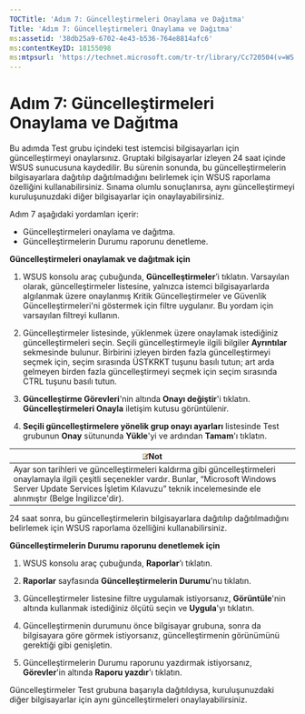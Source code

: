 ```yaml
---
TOCTitle: 'Adım 7: Güncelleştirmeleri Onaylama ve Dağıtma'
Title: 'Adım 7: Güncelleştirmeleri Onaylama ve Dağıtma'
ms:assetid: '38db25a9-6702-4e43-b536-764e8814afc6'
ms:contentKeyID: 18155098
ms:mtpsurl: 'https://technet.microsoft.com/tr-tr/library/Cc720504(v=WS.10)'
---
```


Adım 7: Güncelleştirmeleri Onaylama ve Dağıtma
==============================================

Bu adımda Test grubu içindeki test istemcisi bilgisayarları için güncelleştirmeyi onaylarsınız. Gruptaki bilgisayarlar izleyen 24 saat içinde WSUS sunucusuna kaydedilir. Bu sürenin sonunda, bu güncelleştirmelerin bilgisayarlara dağıtılıp dağıtılmadığını belirlemek için WSUS raporlama özelliğini kullanabilirsiniz. Sınama olumlu sonuçlanırsa, aynı güncelleştirmeyi kuruluşunuzdaki diğer bilgisayarlar için onaylayabilirsiniz.

Adım 7 aşağıdaki yordamları içerir:

-   Güncelleştirmeleri onaylama ve dağıtma.
-   Güncelleştirmelerin Durumu raporunu denetleme.

**Güncelleştirmeleri onaylamak ve dağıtmak için**
1.  WSUS konsolu araç çubuğunda, **Güncelleştirmeler**’i tıklatın. Varsayılan olarak, güncelleştirmeler listesine, yalnızca istemci bilgisayarlarda algılanmak üzere onaylanmış Kritik Güncelleştirmeler ve Güvenlik Güncelleştirmeleri'ni göstermek için filtre uygulanır. Bu yordam için varsayılan filtreyi kullanın.

2.  Güncelleştirmeler listesinde, yüklenmek üzere onaylamak istediğiniz güncelleştirmeleri seçin. Seçili güncelleştirmeyle ilgili bilgiler **Ayrıntılar** sekmesinde bulunur. Birbirini izleyen birden fazla güncelleştirmeyi seçmek için, seçim sırasında ÜSTKRKT tuşunu basılı tutun; art arda gelmeyen birden fazla güncelleştirmeyi seçmek için seçim sırasında CTRL tuşunu basılı tutun.

3.  **Güncelleştirme Görevleri**'nin altında **Onayı değiştir**'i tıklatın. **Güncelleştirmeleri Onayla** iletişim kutusu görüntülenir.

4.  **Seçili güncelleştirmelere yönelik grup onayı ayarları** listesinde Test grubunun **Onay** sütununda **Yükle**'yi ve ardından **Tamam**'ı tıklatın.

| ![](/security-updates/images/Cc720504.note(WS.10).gif)Not                                                                                                                                                                                   |
|--------------------------------------------------------------------------------------------------------------------------------------------------------------------------------------------------------------------------------------------------------|
| Ayar son tarihleri ve güncelleştirmeleri kaldırma gibi güncelleştirmeleri onaylamayla ilgili çeşitli seçenekler vardır. Bunlar, “Microsoft Windows Server Update Services İşletim Kılavuzu” teknik incelemesinde ele alınmıştır (Belge İngilizce'dir). |

24 saat sonra, bu güncelleştirmelerin bilgisayarlara dağıtılıp dağıtılmadığını belirlemek için WSUS raporlama özelliğini kullanabilirsiniz.

**Güncelleştirmelerin Durumu raporunu denetlemek için**
1.  WSUS konsolu araç çubuğunda, **Raporlar**’ı tıklatın.

2.  **Raporlar** sayfasında **Güncelleştirmelerin Durumu**'nu tıklatın.

3.  Güncelleştirmeler listesine filtre uygulamak istiyorsanız, **Görüntüle**'nin altında kullanmak istediğiniz ölçütü seçin ve **Uygula**'yı tıklatın.

4.  Güncelleştirmenin durumunu önce bilgisayar grubuna, sonra da bilgisayara göre görmek istiyorsanız, güncelleştirmenin görünümünü gerektiği gibi genişletin.

5.  Güncelleştirmelerin Durumu raporunu yazdırmak istiyorsanız, **Görevler**'in altında **Raporu yazdır**'ı tıklatın.

Güncelleştirmeler Test grubuna başarıyla dağıtıldıysa, kuruluşunuzdaki diğer bilgisayarlar için aynı güncelleştirmeleri onaylayabilirsiniz.
